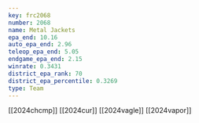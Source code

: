 ```yaml
---
key: frc2068
number: 2068
name: Metal Jackets
epa_end: 10.16
auto_epa_end: 2.96
teleop_epa_end: 5.05
endgame_epa_end: 2.15
winrate: 0.3431
district_epa_rank: 70
district_epa_percentile: 0.3269
type: Team
---
```

[[2024chcmp]]
[[2024cur]]
[[2024vagle]]
[[2024vapor]]
